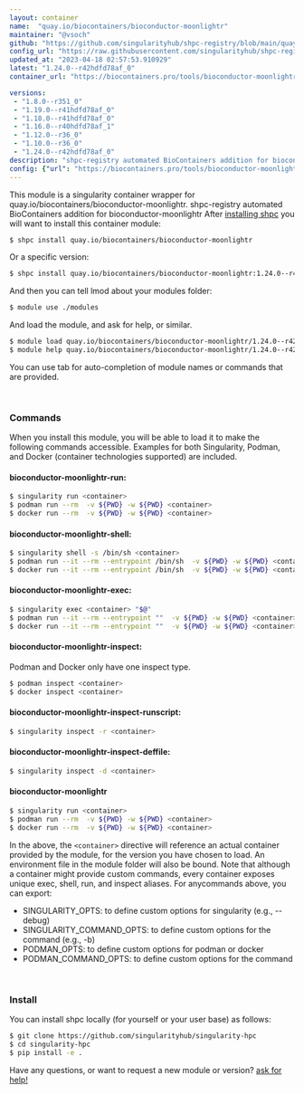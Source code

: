 ```yaml
---
layout: container
name:  "quay.io/biocontainers/bioconductor-moonlightr"
maintainer: "@vsoch"
github: "https://github.com/singularityhub/shpc-registry/blob/main/quay.io/biocontainers/bioconductor-moonlightr/container.yaml"
config_url: "https://raw.githubusercontent.com/singularityhub/shpc-registry/main/quay.io/biocontainers/bioconductor-moonlightr/container.yaml"
updated_at: "2023-04-18 02:57:53.910929"
latest: "1.24.0--r42hdfd78af_0"
container_url: "https://biocontainers.pro/tools/bioconductor-moonlightr"

versions:
 - "1.8.0--r351_0"
 - "1.19.0--r41hdfd78af_0"
 - "1.18.0--r41hdfd78af_0"
 - "1.16.0--r40hdfd78af_1"
 - "1.12.0--r36_0"
 - "1.10.0--r36_0"
 - "1.24.0--r42hdfd78af_0"
description: "shpc-registry automated BioContainers addition for bioconductor-moonlightr"
config: {"url": "https://biocontainers.pro/tools/bioconductor-moonlightr", "maintainer": "@vsoch", "description": "shpc-registry automated BioContainers addition for bioconductor-moonlightr", "latest": {"1.24.0--r42hdfd78af_0": "sha256:ec84fdc322346eac64d0e15135067d7d7dae2d8a0a431833efbc06907e460bdc"}, "tags": {"1.8.0--r351_0": "sha256:758365058a716136af02ac1a27b4a9169c527cd59518fe7b6355cdf717bdf1b3", "1.19.0--r41hdfd78af_0": "sha256:adc02064233fc4b18541b8112a9600e618f55fffb6c4c4dbb21f79cda3864830", "1.18.0--r41hdfd78af_0": "sha256:9d6e280f4b2fd475c1958abc65accb28daa4ed9eacae74ff0e916c4a902d3fc5", "1.16.0--r40hdfd78af_1": "sha256:8e4e830e1e67ab0be4cd284e9936d34296cfd434d4eb78329611b15c65b585d7", "1.12.0--r36_0": "sha256:47138ca15cc6260606211610af7a7d2f9df1fe7a69dcc9f5cb4f3933880aa070", "1.10.0--r36_0": "sha256:4330c2d085a5553e6c3fe3cd323945077858fe2aecb09dffe20bed92f7dcb716", "1.24.0--r42hdfd78af_0": "sha256:ec84fdc322346eac64d0e15135067d7d7dae2d8a0a431833efbc06907e460bdc"}, "docker": "quay.io/biocontainers/bioconductor-moonlightr"}
---
```


This module is a singularity container wrapper for quay.io/biocontainers/bioconductor-moonlightr.
shpc-registry automated BioContainers addition for bioconductor-moonlightr
After [installing shpc](#install) you will want to install this container module:


```bash
$ shpc install quay.io/biocontainers/bioconductor-moonlightr
```

Or a specific version:

```bash
$ shpc install quay.io/biocontainers/bioconductor-moonlightr:1.24.0--r42hdfd78af_0
```

And then you can tell lmod about your modules folder:

```bash
$ module use ./modules
```

And load the module, and ask for help, or similar.

```bash
$ module load quay.io/biocontainers/bioconductor-moonlightr/1.24.0--r42hdfd78af_0
$ module help quay.io/biocontainers/bioconductor-moonlightr/1.24.0--r42hdfd78af_0
```

You can use tab for auto-completion of module names or commands that are provided.

<br>

### Commands

When you install this module, you will be able to load it to make the following commands accessible.
Examples for both Singularity, Podman, and Docker (container technologies supported) are included.

#### bioconductor-moonlightr-run:

```bash
$ singularity run <container>
$ podman run --rm  -v ${PWD} -w ${PWD} <container>
$ docker run --rm  -v ${PWD} -w ${PWD} <container>
```

#### bioconductor-moonlightr-shell:

```bash
$ singularity shell -s /bin/sh <container>
$ podman run --it --rm --entrypoint /bin/sh  -v ${PWD} -w ${PWD} <container>
$ docker run --it --rm --entrypoint /bin/sh  -v ${PWD} -w ${PWD} <container>
```

#### bioconductor-moonlightr-exec:

```bash
$ singularity exec <container> "$@"
$ podman run --it --rm --entrypoint ""  -v ${PWD} -w ${PWD} <container> "$@"
$ docker run --it --rm --entrypoint ""  -v ${PWD} -w ${PWD} <container> "$@"
```

#### bioconductor-moonlightr-inspect:

Podman and Docker only have one inspect type.

```bash
$ podman inspect <container>
$ docker inspect <container>
```

#### bioconductor-moonlightr-inspect-runscript:

```bash
$ singularity inspect -r <container>
```

#### bioconductor-moonlightr-inspect-deffile:

```bash
$ singularity inspect -d <container>
```



#### bioconductor-moonlightr

```bash
$ singularity run <container>
$ podman run --rm  -v ${PWD} -w ${PWD} <container>
$ docker run --rm  -v ${PWD} -w ${PWD} <container>
```


In the above, the `<container>` directive will reference an actual container provided
by the module, for the version you have chosen to load. An environment file in the
module folder will also be bound. Note that although a container
might provide custom commands, every container exposes unique exec, shell, run, and
inspect aliases. For anycommands above, you can export:

 - SINGULARITY_OPTS: to define custom options for singularity (e.g., --debug)
 - SINGULARITY_COMMAND_OPTS: to define custom options for the command (e.g., -b)
 - PODMAN_OPTS: to define custom options for podman or docker
 - PODMAN_COMMAND_OPTS: to define custom options for the command

<br>

### Install

You can install shpc locally (for yourself or your user base) as follows:

```bash
$ git clone https://github.com/singularityhub/singularity-hpc
$ cd singularity-hpc
$ pip install -e .
```

Have any questions, or want to request a new module or version? [ask for help!](https://github.com/singularityhub/singularity-hpc/issues)